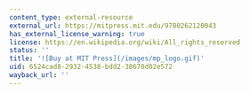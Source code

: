 ```yaml
---
content_type: external-resource
external_url: https://mitpress.mit.edu/9780262120043
has_external_license_warning: true
license: https://en.wikipedia.org/wiki/All_rights_reserved
status: ''
title: '![Buy at MIT Press](/images/mp_logo.gif)'
uid: 6524cad8-2932-4538-bdd2-38670d02e572
wayback_url: ''
---
```

